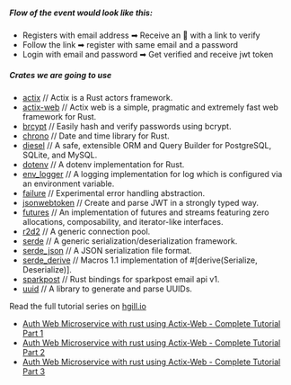 ##### Flow of the event would look like this:

- Registers with email address ➡ Receive an 📨 with a link to verify
- Follow the link ➡ register with same email and a password
- Login with email and password ➡ Get verified and receive jwt token

##### Crates we are going to use

- [actix](https://crates.io/crates/actix) // Actix is a Rust actors framework.
- [actix-web](https://crates.io/crates/actix-web) // Actix web is a simple, pragmatic and extremely fast web framework for Rust.
- [brcypt](https://crates.io/crates/bcrypt) // Easily hash and verify passwords using bcrypt.
- [chrono](https://crates.io/crates/chrono) // Date and time library for Rust.
- [diesel](https://crates.io/crates/diesel) // A safe, extensible ORM and Query Builder for PostgreSQL, SQLite, and MySQL.
- [dotenv](https://crates.io/crates/dotenv) // A dotenv implementation for Rust.
- [env_logger](https://crates.io/crates/env_logger) // A logging implementation for log which is configured via an environment variable.
- [failure](https://crates.io/crates/failure) // Experimental error handling abstraction.
- [jsonwebtoken](https://crates.io/crates/jsonwebtoken) // Create and parse JWT in a strongly typed way.
- [futures](https://crates.io/crates/futures) // An implementation of futures and streams featuring zero allocations, composability, and iterator-like interfaces.
- [r2d2](https://crates.io/crates/r2d2) // A generic connection pool.
- [serde](https://crates.io/crates/serde) // A generic serialization/deserialization framework.
- [serde_json](https://crates.io/crates/serde_json) // A JSON serialization file format.
- [serde_derive](https://crates.io/crates/serde_derive) // Macros 1.1 implementation of #[derive(Serialize, Deserialize)].
- [sparkpost](https://crates.io/crates/sparkpost) // Rust bindings for sparkpost email api v1.
- [uuid](https://crates.io/crates/uuid) // A library to generate and parse UUIDs.


Read the full tutorial series on [hgill.io](https://hgill.io)

- [Auth Web Microservice with rust using Actix-Web - Complete Tutorial Part 1](https://hgill.io/posts/auth-microservice-rust-actix-web-diesel-complete-tutorial-part-1/)
- [Auth Web Microservice with rust using Actix-Web - Complete Tutorial Part 2](https://hgill.io/posts/auth-microservice-rust-actix-web-diesel-complete-tutorial-part-2/)
- [Auth Web Microservice with rust using Actix-Web - Complete Tutorial Part 3](https://hgill.io/posts/auth-microservice-rust-actix-web-diesel-complete-tutorial-part-3/)

